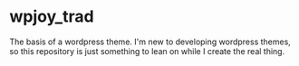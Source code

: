 # wpjoy_trad
The basis of a wordpress theme. I'm new to developing wordpress themes, so this repository is just something to lean on while I create the real thing.

